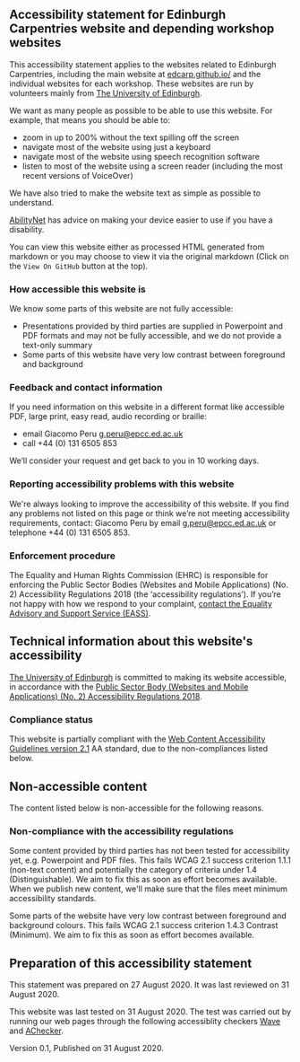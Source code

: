 ## Accessibility statement for Edinburgh Carpentries website and depending workshop websites

This accessibility statement applies to the websites related to Edinburgh Carpentries, including the main website at [edcarp.github.io/](https://edcarp.github.io/) and the individual websites for each workshop. These websites are run by volunteers mainly from [The University of Edinburgh](http://www.ed.ac.uk).  


We want as many people as possible to be able to use this website. For example, that means you should be able to:

- zoom in up to 200% without the text spilling off the screen
- navigate most of the website using just a keyboard
- navigate most of the website using speech recognition software
- listen to most of the website using a screen reader (including the most recent versions of VoiceOver)

We have also tried to make the website text as simple as possible to understand.

[AbilityNet](https://mcmw.abilitynet.org.uk/) has advice on making your device easier to use if you have a disability.

You can view this website either as processed HTML generated from markdown or you may choose to view it via the original markdown (Click on the `View On GitHub` button at the top).

### How accessible this website is

We know some parts of this website are not fully accessible:

* Presentations provided by third parties are supplied in Powerpoint and PDF formats and may not be fully accessible, and we do not provide a text-only summary
* Some parts of this website have very low contrast between foreground and background

### Feedback and contact information

If you need information on this website in a different format like accessible PDF, large print, easy read, audio recording or braille:

* email Giacomo Peru [g.peru@epcc.ed.ac.uk](mailto:g.peru@epcc.ed.ac.uk)
* call +44 (0) 131 6505 853

We’ll consider your request and get back to you in 10 working days.

### Reporting accessibility problems with this website

We're always looking to improve the accessibility of this website.
If you find any problems not listed on this page or think we’re not meeting accessibility requirements, contact:  Giacomo Peru by email [g.peru@epcc.ed.ac.uk](mailto:g.peru@epcc.ed.ac.uk) or telephone +44 (0) 131 6505 853.

### Enforcement procedure

The Equality and Human Rights Commission (EHRC) is responsible for enforcing the Public Sector Bodies (Websites and Mobile Applications) (No. 2) Accessibility Regulations 2018 (the ‘accessibility regulations’). If you’re not happy with how we respond to your complaint, [contact the Equality Advisory and Support Service (EASS)](https://www.equalityadvisoryservice.com/).

## Technical information about this website's accessibility

[The University of Edinburgh](http://www.ed.ac.uk) is committed to making its website accessible, in accordance with the [Public Sector Body (Websites and Mobile Applications) (No. 2) Accessibility Regulations 2018](https://www.legislation.gov.uk/uksi/2018/852/contents/made).

### Compliance status

This website is partially compliant with the [Web Content Accessibility Guidelines version 2.1](https://www.w3.org/TR/WCAG21/) AA standard, due to the non-compliances listed below.

## Non-accessible content

The content listed below is non-accessible for the following reasons.

### Non-compliance with the accessibility regulations

Some content provided by third parties has not been tested for accessibility yet, e.g. Powerpoint and PDF files. This fails WCAG 2.1 success criterion 1.1.1 (non-text content) and potentially the category of criteria under 1.4 (Distinguishable). We aim to fix this as soon as effort becomes available. When we publish new content, we'll make sure that the files meet minimum accessibility standards.

Some parts of the website have very low contrast between foreground and background colours. This fails WCAG 2.1 success criterion 1.4.3 Contrast (Minimum). We aim to fix this as soon as effort becomes available.

## Preparation of this accessibility statement

This statement was prepared on 27 August 2020. It was last reviewed on 31 August 2020.

This website was last tested on 31 August 2020. The test was carried out by running our web pages through the following accessiblity checkers [Wave](https://wave.webaim.org/extension/) and [AChecker](https://achecker.ca/).


Version 0.1, Published on 31 August 2020.
